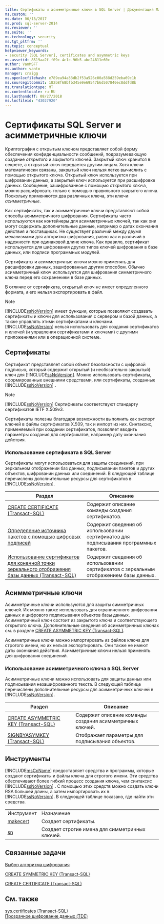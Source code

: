 ```yaml
---
title: Сертификаты и асимметричные ключи в SQL Server | Документация Майкрософт
ms.custom: ''
ms.date: 06/13/2017
ms.prod: sql-server-2014
ms.reviewer: ''
ms.suite: ''
ms.technology: security
ms.tgt_pltfrm: ''
ms.topic: conceptual
helpviewer_keywords:
- security [SQL Server], certificates and asymmetric keys
ms.assetid: 8519aa2f-f09c-4c1c-96b5-abc24811e60c
author: VanMSFT
ms.author: vanto
manager: craigg
ms.openlocfilehash: e789ea94a33db2f53a526c00a588d259eba69c1b
ms.sourcegitcommit: 182b8f68bfb345e9e69547b6d507840ec8ddfd8b
ms.translationtype: MT
ms.contentlocale: ru-RU
ms.lasthandoff: 08/27/2018
ms.locfileid: "43027920"
---
```

# <a name="sql-server-certificates-and-asymmetric-keys"></a>Сертификаты SQL Server и асимметричные ключи
  Криптография с открытым ключом представляет собой форму обеспечения конфиденциальности сообщений, подразумевающую создание *открытого* и *закрытого* ключей. Закрытый ключ хранится в секрете, а открытый ключ передается другим лицам. Хотя ключи математически связаны, закрытый ключ нельзя легко вычислить с помощью открытого ключа. Открытый ключ используется при шифровании данных, а закрытый ключ используется при расшифровке данных. Сообщение, зашифрованное с помощью открытого ключа, можно расшифровать только с помощью правильного закрытого ключа. Поскольку применяются два различных ключа, эти ключи *асимметричные*.  
  
 Как сертификаты, так и асимметричные ключи представляют собой способы асимметричного шифрования. Сертификаты часто используются как контейнеры для асимметричных ключей, так как они могут содержать дополнительные данные, например о датах окончания действия и поставщиках. Не существует различий между двумя механизмами для алгоритма шифрования, равно как и различий в надежности при одинаковой длине ключа. Как правило, сертификат используется для шифрования других типов ключей шифрования в базе данных, или подписи программных модулей.  
  
 Сертификаты и асимметричные ключи можно применять для расшифровки данных, зашифрованных другим способом. Обычно асимметричный ключ используется для шифрования симметричного ключа перед его сохранением в базе данных.  
  
 В отличие от сертификата, открытый ключ не имеет определенного формата, и его нельзя экспортировать в файл.  
  
> [!NOTE]  
>  [!INCLUDE[ssNoVersion](../../includes/ssnoversion-md.md)] имеет функции, которые позволяют создавать сертификаты и ключи для использования с сервером и базой данных, а также управлять этими сертификатами и ключами. [!INCLUDE[ssNoVersion](../../includes/ssnoversion-md.md)] нельзя использовать для создания сертификатов и ключей (и управления сертификатами и ключами) с другими приложениями или в операционной системе.  
  
## <a name="certificates"></a>Сертификаты  
 Сертификат представляет собой объект безопасности с цифровой подписью, который содержит открытый (и необязательно закрытый) ключ для [!INCLUDE[ssNoVersion](../../includes/ssnoversion-md.md)]. Можно использовать сертификаты, сформированные внешними средствами, или сертификаты, созданные [!INCLUDE[ssNoVersion](../../includes/ssnoversion-md.md)] .  
  
> [!NOTE]  
>  [!INCLUDE[ssNoVersion](../../includes/ssnoversion-md.md)] Сертификаты соответствуют стандарту сертификатов IETF X.509v3.  
  
 Сертификаты полезны благодаря возможности выполнить как экспорт ключей в файлы сертификатов X.509, так и импорт из них. Синтаксис, применяемый при создании сертификатов, позволяет вводить параметры создания для сертификатов, например дату окончания действия.  
  
### <a name="using-a-certificate-in-sql-server"></a>Использование сертификата в SQL Server  
 Сертификаты могут использоваться для защиты соединений, при зеркальном отображении баз данных, подписывании пакетов и других объектов, шифровании данных или соединений. В следующей таблице перечислены дополнительные ресурсы для сертификатов в [!INCLUDE[ssNoVersion](../../includes/ssnoversion-md.md)].  
  
|Раздел|Описание|  
|-----------|-----------------|  
|[CREATE CERTIFICATE (Transact-SQL)](/sql/t-sql/statements/create-certificate-transact-sql)|Содержит описание команды создания сертификатов.|  
|[Определение источника пакетов с помощью цифровых подписей](../../integration-services/security/identify-the-source-of-packages-with-digital-signatures.md)|Содержит сведения об использовании сертификатов для подписывания программных пакетов.|  
|[Использование сертификатов для конечной точки зеркального отображения базы данных (Transact-SQL)](../../database-engine/database-mirroring/use-certificates-for-a-database-mirroring-endpoint-transact-sql.md)|Содержит сведения об использовании сертификатов с зеркальным отображением базы данных.|  
  
## <a name="asymmetric-keys"></a>Асимметричные ключи  
 Асимметричные ключи используются для защиты симметричных ключей. Их можно также использовать для ограниченного шифрования данных и цифрового подписывания объектов базы данных. Асимметричный ключ состоит из закрытого ключа и соответствующего открытого ключа. Дополнительные сведения об асимметричных ключах см. в разделе [CREATE ASYMMETRIC KEY &#40;Transact-SQL&#41;](/sql/t-sql/statements/create-asymmetric-key-transact-sql).  
  
 Асимметричные ключи можно импортировать из файлов ключа для строгого имени, но их нельзя экспортировать. Они также не имеют даты окончания действия. Асимметричные ключи нельзя применять для шифрования соединений.  
  
### <a name="using-an-asymmetric-key-in-sql-server"></a>Использование асимметричного ключа в SQL Server  
 Асимметричные ключи можно использовать для защиты данных или подписывания незашифрованного текста. В следующей таблице перечислены дополнительные ресурсы для асимметричных ключей в [!INCLUDE[ssNoVersion](../../includes/ssnoversion-md.md)].  
  
|Раздел|Описание|  
|-----------|-----------------|  
|[CREATE ASYMMETRIC KEY &#40;Transact-SQL&#41;](/sql/t-sql/statements/create-asymmetric-key-transact-sql)|Содержит описание команды создания асимметричных ключей.|  
|[SIGNBYASYMKEY (Transact-SQL)](/sql/t-sql/functions/signbyasymkey-transact-sql)|Отображает параметры для подписывания объектов.|  
  
## <a name="tools"></a>Инструменты  
 [!INCLUDE[msCoName](../../includes/msconame-md.md)] предоставляет средства и программы, которые создают сертификаты и файлы ключа для строгого имени. Эти средства обеспечивают более гибкий процесс создания ключа, чем синтаксис [!INCLUDE[ssNoVersion](../../includes/ssnoversion-md.md)] . С помощью этих средств можно создать ключи RSA большей длины, а затем импортировать их в [!INCLUDE[ssNoVersion](../../includes/ssnoversion-md.md)]. В следующей таблице показано, где найти эти средства.  
  
|||  
|-|-|  
|Инструмент|Назначение|  
|[makecert](http://msdn2.microsoft.com/library/bfsktky3\(VS.80\).aspx)|Создает сертификаты.|  
|[sn](http://msdn2.microsoft.com/library/k5b5tt23\(VS.80\).aspx)|Создает строгие имена для симметричных ключей.|  
  
## <a name="related-tasks"></a>Связанные задачи  
 [Выбор алгоритма шифрования](encryption/choose-an-encryption-algorithm.md)  
  
 [CREATE SYMMETRIC KEY (Transact-SQL)](/sql/t-sql/statements/create-symmetric-key-transact-sql)  
  
 [CREATE CERTIFICATE (Transact-SQL)](/sql/t-sql/statements/create-certificate-transact-sql)  
  
## <a name="see-also"></a>См. также  
 [sys.certificates (Transact-SQL)](/sql/relational-databases/system-catalog-views/sys-certificates-transact-sql)   
 [Прозрачное шифрование данных (TDE)](encryption/transparent-data-encryption.md)  
  
  
